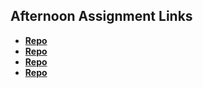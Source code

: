 ## Afternoon Assignment Links

* **[Repo](https://github.com/KylePep/<ASSIGNMENT_REPO>)**
* **[Repo](https://github.com/KylePep/summer23_greglistAsync.git)**
* **[Repo](https://github.com/KylePep/pokeDex.git)**
* **[Repo](https://github.com/KylePep/trivia.git)**
